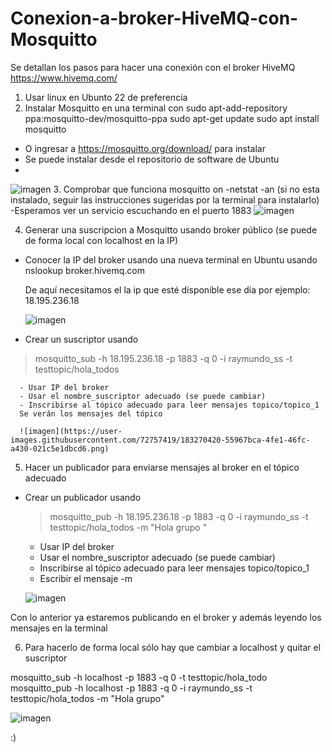 # Conexion-a-broker-HiveMQ-con-Mosquitto
Se detallan los pasos para hacer una conexión con el broker HiveMQ https://www.hivemq.com/

1. Usar linux en Ubunto 22 de preferencia
2. Instalar Mosquitto en una terminal con 
	sudo apt-add-repository ppa:mosquitto-dev/mosquitto-ppa
  	sudo apt-get update
	sudo apt install mosquitto
  - O ingresar a https://mosquitto.org/download/ para instalar
- Se puede instalar desde el repositorio de software de Ubuntu
- 
![imagen](https://user-images.githubusercontent.com/72757419/183270035-dfee055e-7cea-4c32-bd3f-5874068e01a3.png)
3. Comprobar que funciona mosquitto on 
-netstat -an
	(si no esta instalado, seguir las instrucciones sugeridas por la terminal para instalarlo)
	-Esperamos ver un servicio escuchando en el puerto 1883
  ![imagen](https://user-images.githubusercontent.com/72757419/183270202-d11e3e6b-c014-4163-ae18-52cf85003011.png)

4. Generar una suscripcion a Mosquitto usando broker público (se puede de forma local con localhost en la IP)

  - Conocer la IP del broker usando una nueva terminal en Ubuntu usando 
     nslookup broker.hivemq.com
     
     De aquí necesitamos el la ip que esté disponible ese día por ejemplo: 18.195.236.18

     ![imagen](https://user-images.githubusercontent.com/72757419/183270268-bba581c6-f4c6-42eb-acea-aa33a9a4f40f.png)
     
   - Crear un suscriptor usando 
   
   > mosquitto_sub -h 18.195.236.18 -p 1883 -q 0 -i raymundo_ss -t testtopic/hola_todos
    
      - Usar IP del broker
      - Usar el nombre_suscriptor adecuado (se puede cambiar)
      - Inscribirse al tópico adecuado para leer mensajes topico/topico_1
      Se verán los mensajes del tópico
      
      ![imagen](https://user-images.githubusercontent.com/72757419/183270420-55967bca-4fe1-46fc-a430-021c5e1dbcd6.png)

      
 5.  Hacer un publicador para enviarse mensajes al broker en el tópico adecuado
  - Crear un publicador usando
	> mosquitto_pub -h 18.195.236.18 -p 1883 -q 0 -i raymundo_ss -t testtopic/hola_todos -m "Hola grupo "
  
      - Usar IP del broker
      - Usar el nombre_suscriptor adecuado (se puede cambiar)
      - Inscribirse al tópico adecuado para leer mensajes topico/topico_1
      - Escribir el mensaje -m
      
      ![imagen](https://user-images.githubusercontent.com/72757419/183270469-4f1d72ea-5ef9-4fe3-863f-bc81eb5ad3df.png)
      
  Con lo anterior ya estaremos publicando en el broker y además leyendo los mensajes en la terminal
  
  6. Para hacerlo de forma local sólo hay que cambiar a localhost y quitar el suscriptor
  
  mosquitto_sub -h localhost -p 1883 -q 0 -t testtopic/hola_todo
  mosquitto_pub -h localhost -p 1883 -q 0 -i raymundo_ss -t testtopic/hola_todos -m "Hola grupo"
  
  ![imagen](https://user-images.githubusercontent.com/72757419/183270669-f9fdbf0d-0caf-4d45-b3ca-b36faa7f3915.png)
  
  :)


  





